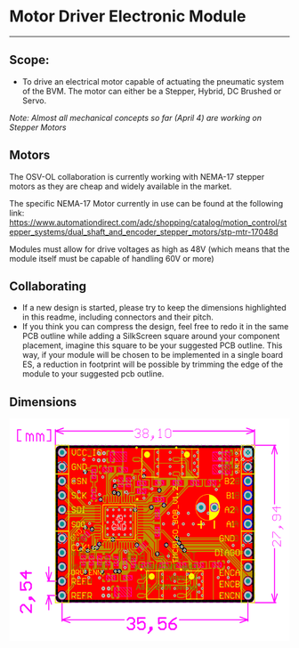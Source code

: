 # Motor Driver Electronic Module
---
## Scope:
- To drive an electrical motor capable of actuating the pneumatic system of the BVM. The motor can either be a Stepper, Hybrid, DC Brushed or Servo.

*Note: Almost all mechanical concepts so far (April 4) are working on Stepper Motors*

## Motors
The OSV-OL collaboration is currently working with NEMA-17 stepper motors as they are cheap and widely available in the market.

The specific NEMA-17 Motor currently in use can be found at the following link:
https://www.automationdirect.com/adc/shopping/catalog/motion_control/stepper_systems/dual_shaft_and_encoder_stepper_motors/stp-mtr-17048d

Modules must allow for drive voltages as high as 48V (which means that the module itself must be capable of handling 60V or more)

## Collaborating
- If a new design is started, please try to keep the dimensions highlighted in this readme, including connectors and their pitch.
- If you think you can compress the design, feel free to redo it in the same PCB outline while adding a SilkScreen square around your component placement, imagine this square to be your suggested PCB outline. This way, if your module will be chosen to be implemented in a single board ES, a reduction in footprint will be possible by trimming the edge of the module to your suggested pcb outline.


## Dimensions
<img src='control-electronics/Support-files/README_images/StepperMotEMdimension.PNG' height="400"></img>


